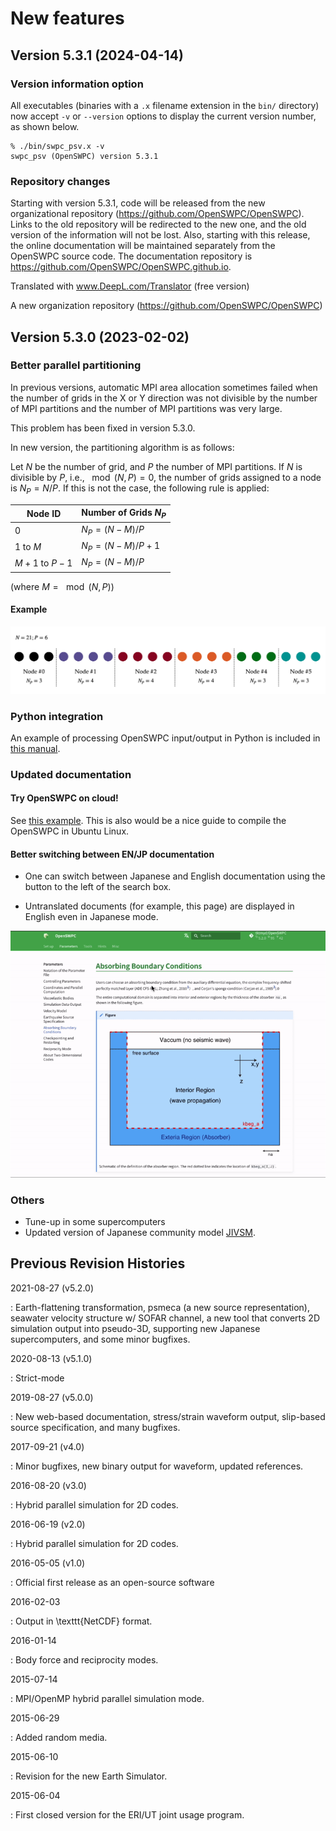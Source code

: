 # New features

## Version 5.3.1 (2024-04-14)

### Version information option

All executables (binaries with a `.x` filename extension in the `bin/` directory) now accept `-v` or `--version` options to display the current version number, as shown below. 

```
% ./bin/swpc_psv.x -v
swpc_psv (OpenSWPC) version 5.3.1
```

### Repository changes

Starting with version 5.3.1, code will be released from the new organizational repository (https://github.com/OpenSWPC/OpenSWPC). Links to the old repository will be redirected to the new one, and the old version of the information will not be lost.
Also, starting with this release, the online documentation will be maintained separately from the OpenSWPC source code. The documentation repository is https://github.com/OpenSWPC/OpenSWPC.github.io.

Translated with www.DeepL.com/Translator (free version)

A new organization repository (https://github.com/OpenSWPC/OpenSWPC) 

## Version 5.3.0 (2023-02-02)

### Better parallel partitioning

In previous versions, automatic MPI area allocation sometimes failed when the number of grids in the X or Y direction was not divisible by the number of MPI partitions and the number of MPI partitions was very large. 

This problem has been fixed in version 5.3.0. 

In new version, the partitioning algorithm is as follows: 

Let $N$ be the number of grid, and $P$ the number of MPI partitions. If $N$ is divisible by $P$, i.e., $\mod(N,P)= 0$, the number of grids assigned to a node is $N_P = N/P$. If this is not the case, the following rule is applied: 

| Node ID | Number of Grids $N_P$ |
| ------- | -------------------- |
| 0 | $N_P = (N-M)/P$ |
| 1 to $M$ | $N_P = (N-M)/P + 1$ |
| $M+1$ to $P-1$ | $N_P = (N-M)/P$ |

(where $M = \mod(N,P)$)

#### Example

![](./fig/5.3.0_partition.png)


### Python integration

An example of processing OpenSWPC input/output in Python is included in [this manual](./3._Tools/0305_python.en.md).

### Updated documentation
#### Try OpenSWPC on cloud!

See [this example](./1._SetUp/0100_trial.en.md). This is also would be a nice guide to compile the OpenSWPC in Ubuntu Linux. 

#### Better switching between EN/JP documentation

- One can switch between Japanese and English documentation using the button to the left of the search box.

- Untranslated documents (for example, this page) are displayed in English even in Japanese mode. 

![](./fig/demo-en-jp-switch.gif)


### Others

- Tune-up in some supercomputers
- Updated version of Japanese community model [JIVSM](./1._SetUp/0104_dataset.md).


## Previous Revision Histories

2021-08-27 (v5.2.0)

:   Earth-flattening transformation, psmeca (a new source representation), seawater velocity structure w/ SOFAR channel, a new tool that converts 2D simulation output into pseudo-3D, supporting new Japanese supercomputers, and some minor bugfixes. 

2020-08-13 (v5.1.0)

:   Strict-mode

2019-08-27 (v5.0.0)

:   New web-based documentation, stress/strain waveform output, slip-based source specification, and many bugfixes. 

2017-09-21 (v4.0)

:   Minor bugfixes, new binary output for waveform, updated references.

2016-08-20 (v3.0)

:   Hybrid parallel simulation for 2D codes.

2016-06-19 (v2.0)

:   Hybrid parallel simulation for 2D codes.

2016-05-05 (v1.0)

:   Official first release as an open-source software

2016-02-03

:   Output in \texttt{NetCDF} format.

2016-01-14

:   Body force and reciprocity modes.

2015-07-14

:   MPI/OpenMP hybrid parallel simulation mode.

2015-06-29

:   Added random media.

2015-06-10

:   Revision for the new Earth Simulator.

2015-06-04

:   First closed version for the ERI/UT joint usage program.


